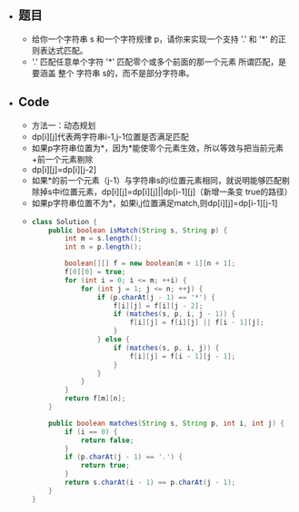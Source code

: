 - ## 题目
	- 给你一个字符串 s 和一个字符规律 p，请你来实现一个支持 '.' 和 '*' 的正则表达式匹配。
	- '.' 匹配任意单个字符
	  '*' 匹配零个或多个前面的那一个元素
	  所谓匹配，是要涵盖 整个 字符串 s的，而不是部分字符串。
- ## Code
	- 方法一：动态规划
	- dp[i][j]代表两字符串i-1,j-1位置是否满足匹配
	- 如果p字符串位置为*，因为*能使零个元素生效，所以等效与把当前元素+前一个元素剔除
	- dp[i][j]=dp[i][j-2]
	- 如果*的前一个元素（j-1）与字符串s的i位置元素相同，就说明能够匹配剔除掉s中i位置元素，dp[i][j]=dp[i][j]||dp[i-1][j]（新增一条变 true的路径）
	- 如果p字符串位置不为*，如果i,j位置满足match,则dp[i][j]=dp[i-1][j-1]
	- ```java
	  class Solution {
	      public boolean isMatch(String s, String p) {
	          int m = s.length();
	          int n = p.length();
	  
	          boolean[][] f = new boolean[m + 1][n + 1];
	          f[0][0] = true;
	          for (int i = 0; i <= m; ++i) {
	              for (int j = 1; j <= n; ++j) {
	                  if (p.charAt(j - 1) == '*') {
	                      f[i][j] = f[i][j - 2];
	                      if (matches(s, p, i, j - 1)) {
	                          f[i][j] = f[i][j] || f[i - 1][j];
	                      }
	                  } else {
	                      if (matches(s, p, i, j)) {
	                          f[i][j] = f[i - 1][j - 1];
	                      }
	                  }
	              }
	          }
	          return f[m][n];
	      }
	  
	      public boolean matches(String s, String p, int i, int j) {
	          if (i == 0) {
	              return false;
	          }
	          if (p.charAt(j - 1) == '.') {
	              return true;
	          }
	          return s.charAt(i - 1) == p.charAt(j - 1);
	      }
	  }
	  
	  ```